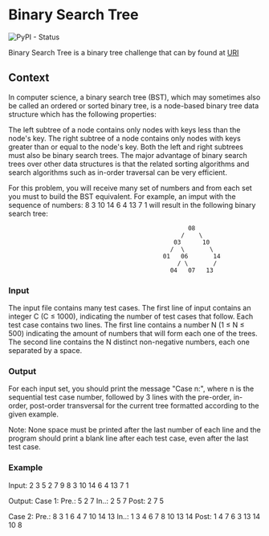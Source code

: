 # Binary Search Tree
![PyPI - Status](https://img.shields.io/pypi/status/Django.svg)

Binary Search Tree is a binary tree challenge that can by found at [URI](https://www.urionlinejudge.com.br/judge/en/problems/view/1195)

## Context
In computer science, a binary search tree (BST), which may sometimes also be called an ordered or sorted binary tree, is a node-based binary tree data structure which has the following properties:

The left subtree of a node contains only nodes with keys less than the node's key.
The right subtree of a node contains only nodes with keys greater than or equal to the node's key.
Both the left and right subtrees must also be binary search trees.
The major advantage of binary search trees over other data structures is that the related sorting algorithms and search algorithms such as in-order traversal can be very efficient.

For this problem, you will receive many set of numbers and from each set you must to build the BST equivalent. For example, an imput with the sequence of numbers: 8 3 10 14 6 4 13 7 1 will result in the following binary search tree:

                                                      08
                                                    /    \
                                                  03      10
                                                 /  \       \
                                               01   06       14
                                                   / \       /    
                                                 04   07   13

### Input
The input file contains many test cases. The first line of input contains an integer C (C ≤ 1000), indicating the number of test cases that follow. Each test case contains two lines. The first line contains a number N (1 ≤ N ≤ 500) indicating the amount of numbers that will form each one of the trees. The second line contains the N distinct non-negative numbers, each one separated by a space.

### Output
For each input set, you should print the message "Case n:", where n is the sequential test case number, followed by 3 lines with the pre-order, in-order, post-order transversal for the current tree formatted according to the given example. 

Note: None space must be printed after the last number of each line and the program should print a blank line after each test case, even after the last test case.

### Example

Input:
2
3
5 2 7
9
8 3 10 14 6 4 13 7 1

Output:
Case 1:
Pre.: 5 2 7
In..: 2 5 7
Post: 2 7 5

Case 2:
Pre.: 8 3 1 6 4 7 10 14 13
In..: 1 3 4 6 7 8 10 13 14
Post: 1 4 7 6 3 13 14 10 8
